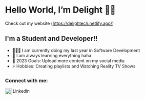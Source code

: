 # Hello World, I’m Delight 👋🏽
Check out my website (https://delightech.netlify.app/)
## I'm a Student and Developer!!

- 👩🏽‍💻 I am currently doing my last year in Software Development
- 🌱 I am always learning everything haha
- 💌 2023 Goals: Upload more content on my social media
- ⚡️ Hobbies: Creating playlists and Watching Reality TV Shows

### Connect with me:
<img align="left" alt="codeSTACKr  | LinkedIn" width="22px"
      src="https://cdn.jsdeliver.net/npm/simple-icons@v3/icons/linkedin.svg" />Linkedin
      <br/>
<!---
DellightDev/DellightDev is a ✨ special ✨ repository because its `README.md` (this file) appears on your GitHub profile.
You can click the Preview link to take a look at your changes.
--->
